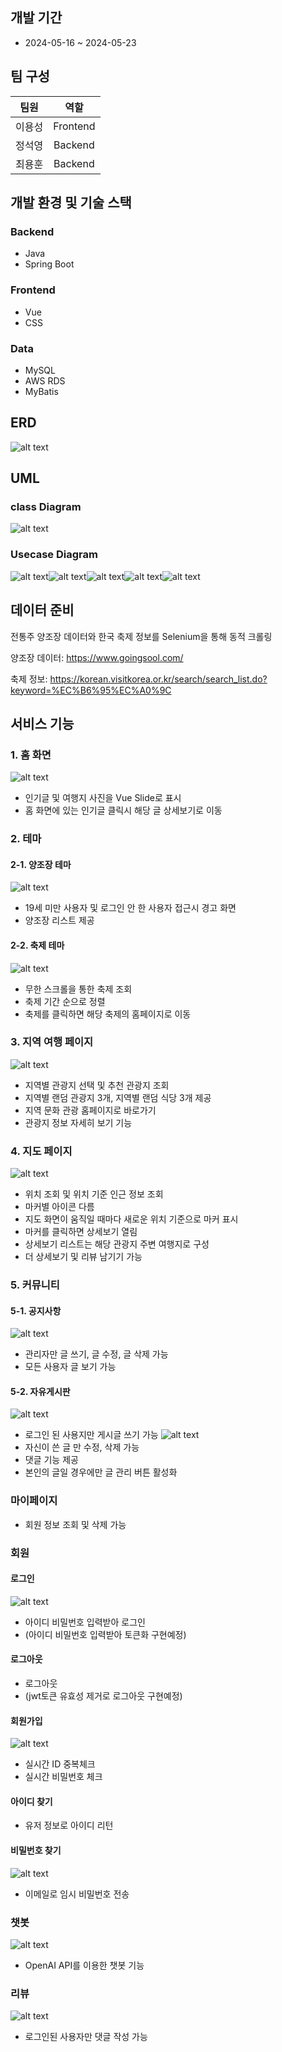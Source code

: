 ## 개발 기간

- 2024-05-16 ~ 2024-05-23

## 팀 구성

|  팀원  |   역할   |
| :----: | :------: |
| 이용성 | Frontend |
| 정석영 | Backend  |
| 최용훈 | Backend  |

## 개발 환경 및 기술 스택

### Backend

- Java
- Spring Boot

### Frontend

- Vue
- CSS

### Data

- MySQL
- AWS RDS
- MyBatis

## ERD

![alt text](readme_data/trip_db_erd.png)

## UML

### class Diagram

![alt text](readme_data/class.png)

### Usecase Diagram

![alt text](readme_data/notice.png)![alt text](readme_data/theme.png)![alt text](readme_data/attraction.png)![alt text](readme_data/freeboard.png)![alt text](readme_data/user_service.png)

## 데이터 준비

전통주 양조장 데이터와 한국 축제 정보를 Selenium을 통해 동적 크롤링

양조장 데이터: https://www.goingsool.com/

축제 정보: https://korean.visitkorea.or.kr/search/search_list.do?keyword=%EC%B6%95%EC%A0%9C

## 서비스 기능

### 1. 홈 화면

![alt text](readme_data/mainpage.gif)

- 인기글 및 여행지 사진을 Vue Slide로 표시
- 홈 화면에 있는 인기글 클릭시 해당 글 상세보기로 이동

### 2. 테마

#### 2-1. 양조장 테마

![alt text](readme_data/brewery.gif)

- 19세 미만 사용자 및 로그인 안 한 사용자 접근시 경고 화면
- 양조장 리스트 제공

#### 2-2. 축제 테마

![alt text](readme_data/festivalList.gif)

- 무한 스크롤을 통한 축제 조회
- 축제 기간 순으로 정렬
- 축제를 클릭하면 해당 축제의 홈페이지로 이동

### 3. 지역 여행 페이지

![alt text](readme_data/regionAttractionselect.gif)

- 지역별 관광지 선택 및 추천 관광지 조회
- 지역별 랜덤 관광지 3개, 지역별 랜덤 식당 3개 제공
- 지역 문화 관광 홈페이지로 바로가기
- 관광지 정보 자세히 보기 기능

### 4. 지도 페이지

![alt text](readme_data/map.gif)

- 위치 조회 및 위치 기준 인근 정보 조회
- 마커별 아이콘 다름
- 지도 화면이 움직일 때마다 새로운 위치 기준으로 마커 표시
- 마커를 클릭하면 상세보기 열림
- 상세보기 리스트는 해당 관광지 주변 여행지로 구성
- 더 상세보기 및 리뷰 남기기 가능

### 5. 커뮤니티

#### 5-1. 공지사항

![alt text](readme_data/noticecreatedelete.gif)

- 관리자만 글 쓰기, 글 수정, 글 삭제 가능
- 모든 사용자 글 보기 가능

#### 5-2. 자유게시판

![alt text](readme_data/freeboard.gif)

- 로그인 된 사용지만 게시글 쓰기 가능
  ![alt text](readme_data/freeboardWrite.gif)
- 자신이 쓴 글 만 수정, 삭제 가능
- 댓글 기능 제공
- 본인의 글일 경우에만 글 관리 버튼 활성화

### 마이페이지

- 회원 정보 조회 및 삭제 가능

### 회원

#### 로그인

![alt text](readme_data/login.gif)

- 아이디 비밀번호 입력받아 로그인
- (아이디 비밀번호 입력받아 토큰화 구현예정)

#### 로그아웃

- 로그아웃
- (jwt토큰 유효성 제거로 로그아웃 구현예정)

#### 회원가입

![alt text](readme_data/enroll.gif)

- 실시간 ID 중복체크
- 실시간 비밀번호 체크

#### 아이디 찾기

- 유저 정보로 아이디 리턴

#### 비밀번호 찾기

![alt text](readme_data/findPWD.gif)

- 이메일로 임시 비밀번호 전송

### 챗봇

![alt text](readme_data/chatgpt.gif)

- OpenAI API를 이용한 챗봇 기능

### 리뷰

![alt text](readme_data/reviewWrite.gif)

- 로그인된 사용자만 댓글 작성 가능
